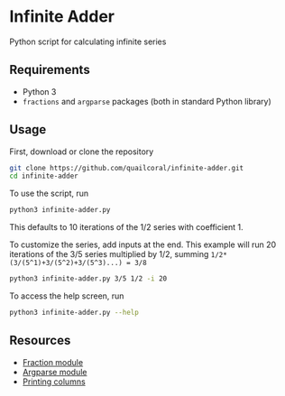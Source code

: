 # Infinite Adder
Python script for calculating infinite series

## Requirements
* Python 3
* `fractions` and `argparse` packages (both in standard Python library)

## Usage
First, download or clone the repository
```bash
git clone https://github.com/quailcoral/infinite-adder.git
cd infinite-adder
```
To use the script, run
```bash
python3 infinite-adder.py
```
This defaults to 10 iterations of the 1/2 series with coefficient 1.

To customize the series, add inputs at the end. This example will run 20 iterations of the 3/5 series multiplied by 1/2, summing `1/2*(3/(5^1)+3/(5^2)+3/(5^3)...) = 3/8`
```bash
python3 infinite-adder.py 3/5 1/2 -i 20
```
To access the help screen, run
```bash
python3 infinite-adder.py --help
```

## Resources
* [Fraction module](https://www.tutorialspoint.com/fraction-module-in-python)
* [Argparse module](https://zetcode.com/python/argparse/)
* [Printing columns](https://scientificallysound.org/2016/10/17/python-print3/)
